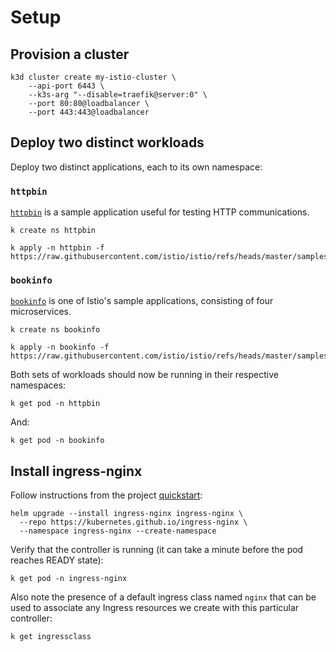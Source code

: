 # Setup

## Provision a cluster

```shell
k3d cluster create my-istio-cluster \
    --api-port 6443 \
    --k3s-arg "--disable=traefik@server:0" \
    --port 80:80@loadbalancer \
    --port 443:443@loadbalancer
```

## Deploy two distinct workloads

Deploy two distinct applications, each to its own namespace:

### `httpbin`

[`httpbin`](httpbin.org) is a sample application useful for testing HTTP communications.

```shell
k create ns httpbin
```

```shell
k apply -n httpbin -f https://raw.githubusercontent.com/istio/istio/refs/heads/master/samples/httpbin/httpbin.yaml
```

### `bookinfo`

[`bookinfo`](https://istio.io/latest/docs/examples/bookinfo/) is one of Istio's sample applications, consisting of four microservices.

```shell
k create ns bookinfo
```

```shell
k apply -n bookinfo -f https://raw.githubusercontent.com/istio/istio/refs/heads/master/samples/bookinfo/platform/kube/bookinfo.yaml
```

Both sets of workloads should now be running in their respective namespaces:

```shell
k get pod -n httpbin
```

And:

```shell
k get pod -n bookinfo
```

## Install ingress-nginx

Follow instructions from the project [quickstart](https://kubernetes.github.io/ingress-nginx/deploy/#quick-start):

```shell
helm upgrade --install ingress-nginx ingress-nginx \
  --repo https://kubernetes.github.io/ingress-nginx \
  --namespace ingress-nginx --create-namespace
```

Verify that the controller is running (it can take a minute before the pod reaches READY state):

```shell
k get pod -n ingress-nginx
```

Also note the presence of a default ingress class named `nginx` that can be used to associate any Ingress resources we create with this particular controller:

```shell
k get ingressclass
```
